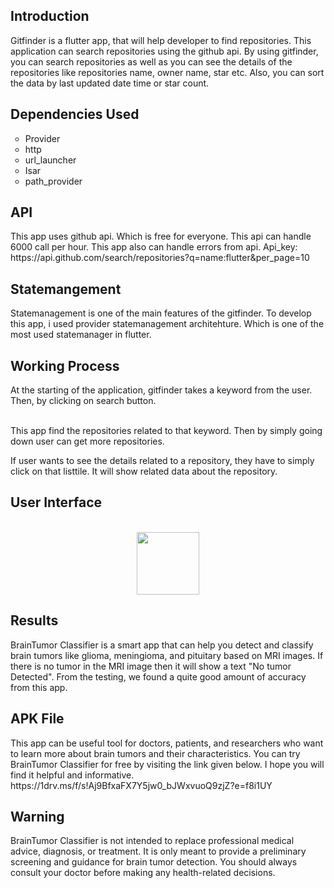 <h2>Introduction</h2>

Gitfinder is a flutter app, that will help developer to find repositories. This application can search repositories using the github api. By using gitfinder, you can search repositories as well as you can see the details of the repositories like repositories name, owner name, star etc. Also, you can sort the data by last updated date time or star count.

<h2>Dependencies Used</h2>
<ul style="list-style-type:circle;">
  <li>Provider</li>
  <li>http</li>
  <li>url_launcher</li>
  <li>Isar</li>
  <li>path_provider</li>
</ul>

<h2>API</h2>
This app uses github api. Which is free for everyone. This api can handle 6000 call per hour. This app also can handle errors from api.
Api_key: https://api.github.com/search/repositories?q=name:flutter&per_page=10

<h2>Statemangement</h2>
Statemanagement is one of the main features of the gitfinder. To develop this app, i used provider statemanagement architehture. Which is one of the most used statemanager in flutter.

<h2>Working Process</h2>
At the starting of the application, gitfinder takes a keyword from the user. Then, by clicking on search button.<br><br>

This app find the repositories related to that keyword. Then by simply going down user can get more repositories.<br>

If user wants to see the details related to a repository, they have to simply click on that listtile. It will show related data about the repository.<br>

<h2>User Interface</h2>
<br>
<div align="center">
<img src="https://github.com/RayhanMahmud256/Starcoder-24-flutter-/assets/99743908/9c43782b-3377-41af-a745-3dbb5e592b5c" width="100">
</div>


<h2>Results</h2>
BrainTumor Classifier is a smart app that can help you detect and classify brain tumors like glioma, meningioma, and pituitary based on MRI images. If there is no tumor in the MRI image then it will show a text "No tumor Detected". From the testing, we found a quite good amount of accuracy from this app.

<h2>APK File</h2>
This app can be useful tool for doctors, patients, and researchers who want to learn more about brain tumors and their characteristics. You can try BrainTumor Classifier for free by visiting the link given below. I hope you will find it helpful and informative.
https://1drv.ms/f/s!Aj9BfxaFX7Y5jw0_bJWxvuoQ9zjZ?e=f8i1UY

<h2>Warning</h2>
BrainTumor Classifier is not intended to replace professional medical advice, diagnosis, or treatment. It is only meant to provide a preliminary screening and guidance for brain tumor detection. You should always consult your doctor before making any health-related decisions.

